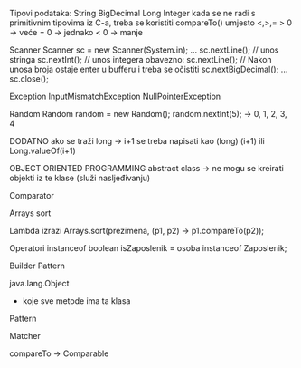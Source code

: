 Tipovi podataka:
	String
	BigDecimal
	Long
	Integer
	kada se ne radi s primitivnim tipovima iz C-a, treba se koristiti compareTo() umjesto <,>,=
		> 0 -> veće
		= 0 -> jednako
		< 0 -> manje


Scanner
	Scanner sc = new Scanner(System.in);
	...
	sc.nextLine(); // unos stringa
	sc.nextInt(); // unos integera
		obavezno: sc.nextLine(); // Nakon unosa broja ostaje enter u bufferu i treba se očistiti
	sc.nextBigDecimal();
	...
	sc.close();
	
Exception
	InputMismatchException
	NullPointerException

Random
	Random random = new Random();
	random.nextInt(5); -> 0, 1, 2, 3, 4

DODATNO
	ako se traži long -> i+1 se treba napisati kao (long) (i+1) ili Long.valueOf(i+1)
	
OBJECT ORIENTED PROGRAMMING
	abstract class -> ne mogu se kreirati objekti iz te klase (služi nasljeđivanju)
	
Comparator
	
Arrays
	sort

Lambda izrazi
	Arrays.sort(prezimena, (p1, p2) -> p1.compareTo(p2));

Operatori
	instanceof
		boolean isZaposlenik = osoba instanceof Zaposlenik;
	
Builder Pattern

java.lang.Object
- koje sve metode ima ta klasa

Pattern

Matcher

compareTo -> Comparable